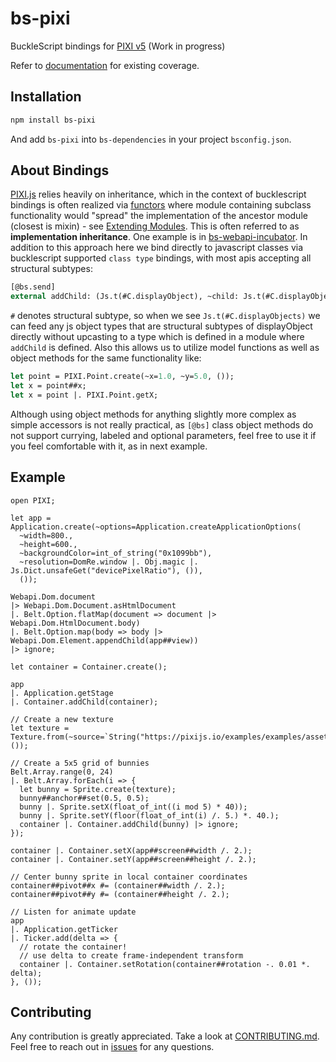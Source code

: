 # bs-pixi
BuckleScript bindings for [PIXI v5](https://github.com/pixijs) (Work in progress)

Refer to [documentation](https://ambientlight.github.io/bs-pixi) for existing coverage.

## Installation

```bash
npm install bs-pixi
```

And add `bs-pixi` into `bs-dependencies` in your project `bsconfig.json`.

## About Bindings

[PIXI.js](https://github.com/pixijs) relies heavily on inheritance, which in the context of bucklescript bindings is often realized via [functors](https://reasonml.github.io/docs/en/module#module-functions-functors) where module containing subclass functionality would "spread" the implementation of the ancestor module (closest is mixin) - see [Extending Modules](https://reasonml.github.io/docs/en/module#extending-modules). This is often referred to as **implementation inheritance**. One example is in [bs-webapi-incubator](https://github.com/reasonml-community/bs-webapi-incubator#implementation-inheritance). In addition to this approach here we bind directly to javascript classes via bucklescript supported `class type` bindings, with most apis accepting all structural subtypes:

```ocaml
[@bs.send]
external addChild: (Js.t(#C.displayObject), ~child: Js.t(#C.displayObject as 'a)) => Js.t('a) = "addChild";
```

`#` denotes structural subtype, so when we see `Js.t(#C.displayObjects)` we can feed any js object types that are structural subtypes of displayObject directly without upcasting to a type which is defined in a module where `addChild` is defined. Also this allows us to utilize model functions as well as object methods for the same functionality like:

```ocaml
let point = PIXI.Point.create(~x=1.0, ~y=5.0, ());
let x = point##x;
let x = point |. PIXI.Point.getX;
```

Although using object methods for anything slightly more complex as simple accessors is not really practical, as `[@bs]` class object methods do not support currying, labeled and optional parameters, feel free to use it if you feel comfortable with it, as in next example.

## Example

```reason
open PIXI;

let app = Application.create(~options=Application.createApplicationOptions(
  ~width=800.,
  ~height=600.,
  ~backgroundColor=int_of_string("0x1099bb"),
  ~resolution=DomRe.window |. Obj.magic |. Js.Dict.unsafeGet("devicePixelRatio"), ()), 
  ());

Webapi.Dom.document 
|> Webapi.Dom.Document.asHtmlDocument 
|. Belt.Option.flatMap(document => document |> Webapi.Dom.HtmlDocument.body)
|. Belt.Option.map(body => body |> Webapi.Dom.Element.appendChild(app##view))
|> ignore;

let container = Container.create();

app 
|. Application.getStage 
|. Container.addChild(container);

// Create a new texture
let texture = Texture.from(~source=`String("https://pixijs.io/examples/examples/assets/bunny.png"), ());

// Create a 5x5 grid of bunnies
Belt.Array.range(0, 24)
|. Belt.Array.forEach(i => {
  let bunny = Sprite.create(texture);
  bunny##anchor##set(0.5, 0.5);
  bunny |. Sprite.setX(float_of_int((i mod 5) * 40));
  bunny |. Sprite.setY(floor(float_of_int(i) /. 5.) *. 40.);
  container |. Container.addChild(bunny) |> ignore;
});

container |. Container.setX(app##screen##width /. 2.);
container |. Container.setY(app##screen##height /. 2.);

// Center bunny sprite in local container coordinates
container##pivot##x #= (container##width /. 2.);
container##pivot##y #= (container##height /. 2.);

// Listen for animate update
app
|. Application.getTicker
|. Ticker.add(delta => {
  // rotate the container!
  // use delta to create frame-independent transform
  container |. Container.setRotation(container##rotation -. 0.01 *. delta);
}, ());
```

## Contributing

Any contribution is greatly appreciated. Take a look at [CONTRIBUTING.md](https://github.com/ambientlight/bs-pixi/blob/master/CONTRIBUTING.md). Feel free to reach out in [issues](https://github.com/ambientlight/bs-pixi/issues) for any questions.
